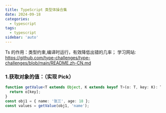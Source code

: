 ```yaml
---
title: TypeScript 类型体操合集
date: 2024-09-18
categories:
  - typescript
tags:
  - typescript
sidebar: 'auto'
---
```


Ts 的作用：类型约束,编译时运行，有效降低出错的几率；
学习网站: https://github.com/type-challenges/type-challenges/blob/main/README.zh-CN.md

### 1.获取对象的值：（实现 Pick）

```typescript
function getValue<T extends Object, K extends keyof T>(o: T, key: K): T[K] {
  return o[key];
}
const obj1 = { name: '张三', age: 18 };
const values = getValue(obj1, 'name');